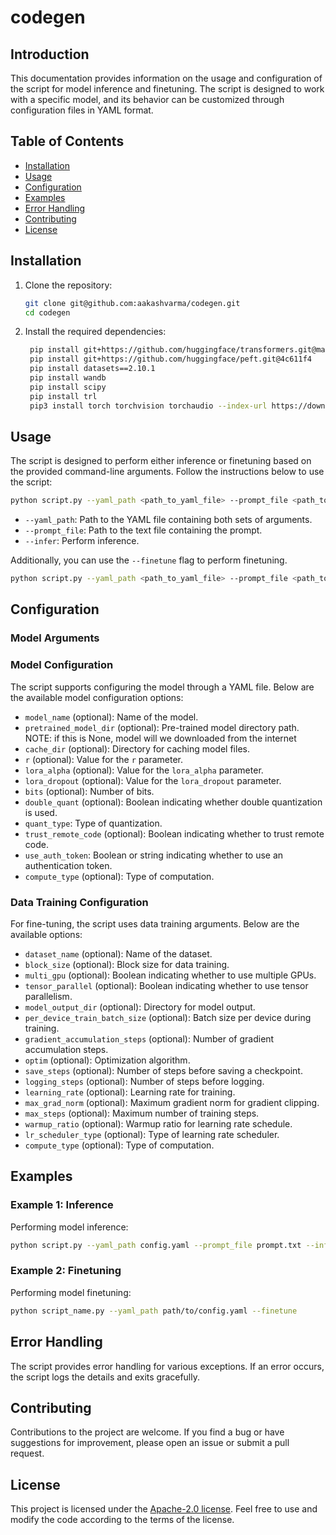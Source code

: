 # codegen

## Introduction

This documentation provides information on the usage and configuration of the script for model inference and finetuning. The script is designed to work with a specific model, and its behavior can be customized through configuration files in YAML format.

## Table of Contents

- [Installation](#installation)
- [Usage](#usage)
- [Configuration](#configuration)
- [Examples](#examples)
- [Error Handling](#error-handling)
- [Contributing](#contributing)
- [License](#license)

## Installation

1. Clone the repository:

   ```bash
   git clone git@github.com:aakashvarma/codegen.git
   cd codegen
   ```

2. Install the required dependencies:

   ```bash
	pip install git+https://github.com/huggingface/transformers.git@main accelerate bitsandbytes
	pip install git+https://github.com/huggingface/peft.git@4c611f4
	pip install datasets==2.10.1
	pip install wandb
	pip install scipy
	pip install trl
	pip3 install torch torchvision torchaudio --index-url https://download.pytorch.org/whl/cu118
   ```

## Usage

The script is designed to perform either inference or finetuning based on the provided command-line arguments. Follow the instructions below to use the script:

```bash
python script.py --yaml_path <path_to_yaml_file> --prompt_file <path_to_prompt_file> --infer
```

- `--yaml_path`: Path to the YAML file containing both sets of arguments.
- `--prompt_file`: Path to the text file containing the prompt.
- `--infer`: Perform inference.

Additionally, you can use the `--finetune` flag to perform finetuning.

```bash
python script.py --yaml_path <path_to_yaml_file> --prompt_file <path_to_prompt_file> --finetune
```

## Configuration

### Model Arguments

### Model Configuration

The script supports configuring the model through a YAML file. Below are the available model configuration options:

- `model_name` (optional): Name of the model.
- `pretrained_model_dir` (optional): Pre-trained model directory path. NOTE: if this is None, model will we downloaded from the internet
- `cache_dir` (optional): Directory for caching model files.
- `r` (optional): Value for the `r` parameter.
- `lora_alpha` (optional): Value for the `lora_alpha` parameter.
- `lora_dropout` (optional): Value for the `lora_dropout` parameter.
- `bits` (optional): Number of bits.
- `double_quant` (optional): Boolean indicating whether double quantization is used.
- `quant_type`: Type of quantization.
- `trust_remote_code` (optional): Boolean indicating whether to trust remote code.
- `use_auth_token`: Boolean or string indicating whether to use an authentication token.
- `compute_type` (optional): Type of computation.

### Data Training Configuration

For fine-tuning, the script uses data training arguments. Below are the available options:

- `dataset_name` (optional): Name of the dataset.
- `block_size` (optional): Block size for data training.
- `multi_gpu` (optional): Boolean indicating whether to use multiple GPUs.
- `tensor_parallel` (optional): Boolean indicating whether to use tensor parallelism.
- `model_output_dir` (optional): Directory for model output.
- `per_device_train_batch_size` (optional): Batch size per device during training.
- `gradient_accumulation_steps` (optional): Number of gradient accumulation steps.
- `optim` (optional): Optimization algorithm.
- `save_steps` (optional): Number of steps before saving a checkpoint.
- `logging_steps` (optional): Number of steps before logging.
- `learning_rate` (optional): Learning rate for training.
- `max_grad_norm` (optional): Maximum gradient norm for gradient clipping.
- `max_steps` (optional): Maximum number of training steps.
- `warmup_ratio` (optional): Warmup ratio for learning rate schedule.
- `lr_scheduler_type` (optional): Type of learning rate scheduler.
- `compute_type` (optional): Type of computation.

## Examples

### Example 1: Inference

Performing model inference:

```bash
python script.py --yaml_path config.yaml --prompt_file prompt.txt --infer
```

### Example 2: Finetuning

Performing model finetuning:

```bash
python script_name.py --yaml_path path/to/config.yaml --finetune
```

## Error Handling

The script provides error handling for various exceptions. If an error occurs, the script logs the details and exits gracefully.

## Contributing

Contributions to the project are welcome. If you find a bug or have suggestions for improvement, please open an issue or submit a pull request.

## License

This project is licensed under the [Apache-2.0 license](LICENSE). Feel free to use and modify the code according to the terms of the license.
